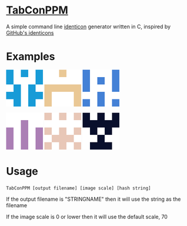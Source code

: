 # [TabConPPM](https://github.com/StevenSYS/TabConPPM)
A simple command line [identicon](https://en.wikipedia.org/wiki/Identicon) generator written in C, inspired by [GitHub's identicons](https://github.blog/news-insights/company-news/identicons/)

# Examples

![Example1](examples/example1.png "Example TabCon 1") ![Example2](examples/example2.png "Example TabCon 2") ![Example3](examples/example3.png "Example TabCon 3")

![Example4](examples/example4.png "Example TabCon 4") ![Example5](examples/example5.png "Example TabCon 5") ![Example6](examples/example6.png "Example TabCon 6")

# Usage

`TabConPPM [output filename] [image scale] [hash string]`

If the output filename is "STRINGNAME" then it will use the string as the filename

If the image scale is 0 or lower then it will use the default scale, 70